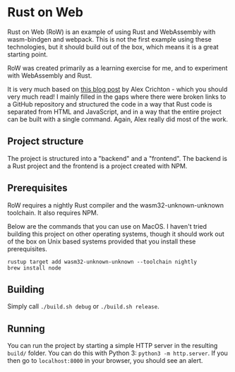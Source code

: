 # Rust on Web

Rust on Web (RoW) is an example of using Rust and WebAssembly
with wasm-bindgen and webpack. This is not the first example using these technologies,
but it should build out of the box, which means it is a great starting point.

RoW was created primarily as a learning exercise for me, and to experiment
with WebAssembly and Rust.

It is very much based on [this blog post](https://hacks.mozilla.org/2018/04/javascript-to-rust-and-back-again-a-wasm-bindgen-tale/) by Alex Crichton - which you should very much read!
I mainly filled in the gaps where there were broken links to a GitHub repository and structured the code in a way that Rust code is separated
from HTML and JavaScript, and in a way that the entire project can be built
with a single command. Again, Alex really did most of the work.

## Project structure

The project is structured into a "backend" and a "frontend". The backend
is a Rust project and the frontend is a project created with NPM.

## Prerequisites

RoW requires a nightly Rust compiler and the wasm32-unknown-unknown toolchain. It also requires NPM.

Below are the commands that you can use on MacOS. I haven't tried building this project on other operating systems, though it should work out of the box on Unix based systems provided that you install these prerequisites.

```
rustup target add wasm32-unknown-unknown --toolchain nightly
brew install node
```

## Building

Simply call `./build.sh debug` or `./build.sh release`.

## Running

You can run the project by starting a simple HTTP server in the resulting
`build/` folder. You can do this with Python 3: `python3 -m http.server`.
If you then go to `localhost:8000` in your browser, you should see an alert.
